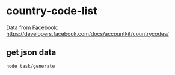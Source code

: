 # country-code-list
Data from Facebook: https://developers.facebook.com/docs/accountkit/countrycodes/

## get json data

```bash
node task/generate
```

